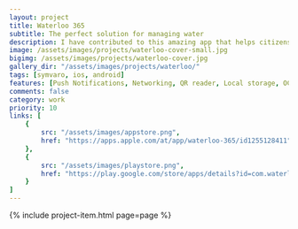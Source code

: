 ```yaml
---
layout: project
title: Waterloo 365
subtitle: The perfect solution for managing water
description: I have contributed to this amazing app that helps citizens keep track of their water consumption. It also comunicates with the water utility to submit readings when a period is closing. You can take advantage of the OCR feature to scan the meter directly, compare consumption to the similar households, etc.
image: /assets/images/projects/waterloo-cover-small.jpg
bigimg: /assets/images/projects/waterloo-cover.jpg
gallery_dir: "/assets/images/projects/waterloo/"
tags: [symvaro, ios, android]
features: [Push Notifications, Networking, QR reader, Local storage, OCR meter reading]
comments: false
category: work
priority: 10
links: [
    {
        src: "/assets/images/appstore.png",
        href: "https://apps.apple.com/at/app/waterloo-365/id1255128411"
    },
    {
        src: "/assets/images/playstore.png",
        href: "https://play.google.com/store/apps/details?id=com.waterloo.citizen"
    }
]
---
```


{% include project-item.html page=page %}